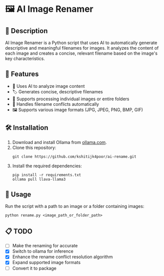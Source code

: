 # 🖼️ AI Image Renamer

## 📝 Description

AI Image Renamer is a Python script that uses AI to automatically generate descriptive and meaningful filenames for images. It analyzes the content of each image and creates a concise, relevant filename based on the image's key characteristics.

## 🚀 Features

- 🧠 Uses AI to analyze image content
- 🏷️ Generates concise, descriptive filenames
- 📁 Supports processing individual images or entire folders
- 🔄 Handles filename conflicts automatically
- 🖼️ Supports various image formats (JPG, JPEG, PNG, BMP, GIF)

## 🛠️ Installation

1. Download and install Ollama from [ollama.com](https://ollama.com/download).
2. Clone this repository:
   ```
   git clone https://github.com/kshitijk4poor/ai-rename.git
   ```
3. Install the required dependencies:
   ```
   pip install -r requirements.txt
   ollama pull llava-llama3
   ```

## 🔧 Usage

Run the script with a path to an image or a folder containing images:
```
python rename.py <image_path_or_folder_path>
```
## 📋 TODO

- [ ] Make the renaming for accurate
- [x] Switch to ollama for inference
- [x] Enhance the rename conflict resolution algorithm
- [x] Expand supported image formats
- [ ] Convert it to package
